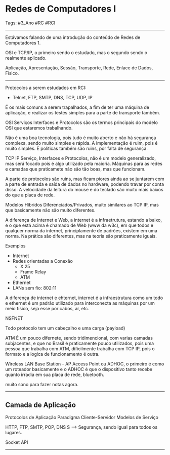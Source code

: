 # Redes de Computadores I

Tags: #3_Ano #RC #RCI 

---

Estávamos falando de uma introdução do conteúdo de Redes de Computadores 1.

OSI e TCP/IP, o primeiro sendo o estudado, mas o segundo sendo o realmente aplicado.

Aplicação, Apresentação, Sessão, Transporte, Rede, Enlace de Dados, Físico.

---

Protocolos a serem estudados em RCI:
- Telnet, FTP, SMTP, DNS, TCP, UDP, IP

É os mais comuns a serem trapalhados, a fim de ter uma máquina de aplicação, e realizar os testes simples para a parte de transporte também.

OSI
Serviços Interfaces e Protocolos são os termos principais do modelo OSI que estaremos trabalhando.

Não é uma boa tecnologia, pois tudo é muito aberto e não há segurança complexa, sendo muito simples e rápida.
A implementação é ruim, pois é muito simples.
E políticas também são ruins, por falta de segurança.

TCP IP
Serviço, Interfaces e Protocolos, não é um modelo generalizado, mas será focado pois é algo utilizado pela maioria. Máquinas para as redes e camadas que praticamete não são tão boas, mas que funcionam.

A parte de protocolos são ruins, mas ficam piores ainda ao se juntarem com a parte de entrada e saída de dados no hardware, podendo travar por conta disso. A velocidade da leitura do mouse e do teclado são muito mais baixos do que a placa de rede.

Modelos Híbridos
Diferenciados/Privados, muito similares ao TCP IP, mas que basicamente não são muito diferentes.

A diferença de Internet e Web, a internet é a infraetrutura, estando a baixo, e o que está acima é chamado de Web (www da w3c), em que todos e qualquer norma da internet, principlamente de padrões, existem em uma norma. Na prática são diferentes, mas na teoria são praticamente iguais.

Exemplos
- Internet
- Redes orientadas a Conexão
	- X.25
	- Frame Relay
	- ATM
- Ethernet
- LANs sem fio: 802:11

A diferença de internet e ehternet, internet é a infraestrutura como um todo e ethernet é um padrão utilizado para interconecta as máquinas por um meio físico, seja esse por cabos, ar, etc.

NSFNET

Todo protocolo tem um cabeçalho e uma carga (payload)

ATM
É um pouco difernete, sendo tridimencional, com varias camadas subjacentes, e que no Brasil é praticamente pouco utilizados, pois uma pessoa que trabalha com ATM, dificilmente trabalha com TCP IP, pois o formato e a logica de funcionamento é outra.

Wireless LAN
Base Station - AP Access Point ou ADHOC, o primeiro é como um roteador basicamente e o ADHOC é que o dispositivo tanto recebe quanto irradia em sua placa de rede, bluetooth.

muito sono para fazer notas agora.

---

## Camada de Aplicação

Protocolos de Aplicação
Paradigma Cliente-Servidor
Modelos de Serviço

HTTP, FTP, SMTP, POP, DNS
S --> Segurança, sendo igual para todos os lugares.

Socket API

---

